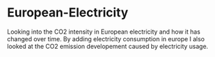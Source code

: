 # European-Electricity
Looking into the CO2 intensity in European electricity and how it has changed over time. By adding electricity consumption in europe I also looked at the CO2 emission developement caused by electricity usage. 
